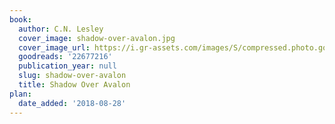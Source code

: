 ```yaml
---
book:
  author: C.N. Lesley
  cover_image: shadow-over-avalon.jpg
  cover_image_url: https://i.gr-assets.com/images/S/compressed.photo.goodreads.com/books/1404803177l/22677216.jpg
  goodreads: '22677216'
  publication_year: null
  slug: shadow-over-avalon
  title: Shadow Over Avalon
plan:
  date_added: '2018-08-28'
---
```

